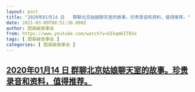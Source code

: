 ```yaml
---
layout: post
title: "2020年01月14 日   群聊北京姑娘聊天室的故事。珍贵录音和资料，值得推荐。"
date: 2021-03-09T08:51:38.000Z
author: 图森破故事会
from: https://www.youtube.com/watch?v=UIkqm6IT8So
tags: [ 图森破故事会 ]
categories: [ 图森破故事会 ]
---
```

<!--1615279898000-->
[2020年01月14 日   群聊北京姑娘聊天室的故事。珍贵录音和资料，值得推荐。](https://www.youtube.com/watch?v=UIkqm6IT8So)
------

<div>

</div>
